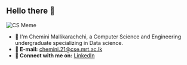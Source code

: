 ## Hello there 👋

![CS Meme](https://media.giphy.com/media/RbDKaczqWovIugyJmW/giphy.gif)

- **🌻** I'm Chemini Mallikarachchi, a Computer Science and Engineering undergraduate specializing in Data science.
- **📧 E-mail:** chemini.21@cse.mrt.ac.lk
- **🔗 Connect with me on:** [LinkedIn](https://www.linkedin.com/in/chemini-mallikarachchi/)
